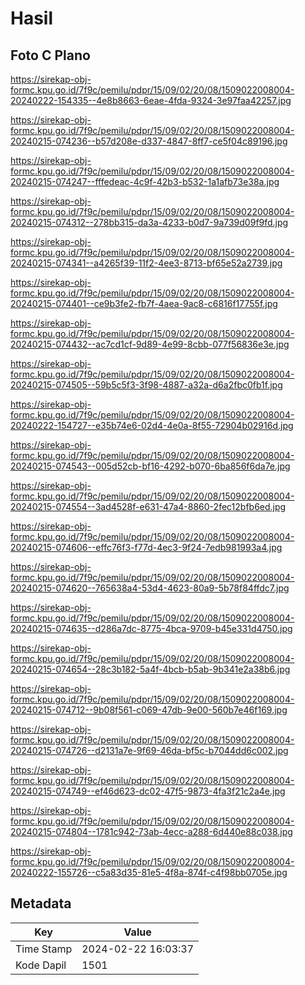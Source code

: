 # Hasil

## Foto C Plano

https://sirekap-obj-formc.kpu.go.id/7f9c/pemilu/pdpr/15/09/02/20/08/1509022008004-20240222-154335--4e8b8663-6eae-4fda-9324-3e97faa42257.jpg

https://sirekap-obj-formc.kpu.go.id/7f9c/pemilu/pdpr/15/09/02/20/08/1509022008004-20240215-074236--b57d208e-d337-4847-8ff7-ce5f04c89196.jpg

https://sirekap-obj-formc.kpu.go.id/7f9c/pemilu/pdpr/15/09/02/20/08/1509022008004-20240215-074247--fffedeac-4c9f-42b3-b532-1a1afb73e38a.jpg

https://sirekap-obj-formc.kpu.go.id/7f9c/pemilu/pdpr/15/09/02/20/08/1509022008004-20240215-074312--278bb315-da3a-4233-b0d7-9a739d09f9fd.jpg

https://sirekap-obj-formc.kpu.go.id/7f9c/pemilu/pdpr/15/09/02/20/08/1509022008004-20240215-074341--a4265f39-11f2-4ee3-8713-bf65e52a2739.jpg

https://sirekap-obj-formc.kpu.go.id/7f9c/pemilu/pdpr/15/09/02/20/08/1509022008004-20240215-074401--ce9b3fe2-fb7f-4aea-9ac8-c6816f17755f.jpg

https://sirekap-obj-formc.kpu.go.id/7f9c/pemilu/pdpr/15/09/02/20/08/1509022008004-20240215-074432--ac7cd1cf-9d89-4e99-8cbb-077f56836e3e.jpg

https://sirekap-obj-formc.kpu.go.id/7f9c/pemilu/pdpr/15/09/02/20/08/1509022008004-20240215-074505--59b5c5f3-3f98-4887-a32a-d6a2fbc0fb1f.jpg

https://sirekap-obj-formc.kpu.go.id/7f9c/pemilu/pdpr/15/09/02/20/08/1509022008004-20240222-154727--e35b74e6-02d4-4e0a-8f55-72904b02916d.jpg

https://sirekap-obj-formc.kpu.go.id/7f9c/pemilu/pdpr/15/09/02/20/08/1509022008004-20240215-074543--005d52cb-bf16-4292-b070-6ba856f6da7e.jpg

https://sirekap-obj-formc.kpu.go.id/7f9c/pemilu/pdpr/15/09/02/20/08/1509022008004-20240215-074554--3ad4528f-e631-47a4-8860-2fec12bfb6ed.jpg

https://sirekap-obj-formc.kpu.go.id/7f9c/pemilu/pdpr/15/09/02/20/08/1509022008004-20240215-074606--effc76f3-f77d-4ec3-9f24-7edb981993a4.jpg

https://sirekap-obj-formc.kpu.go.id/7f9c/pemilu/pdpr/15/09/02/20/08/1509022008004-20240215-074620--765638a4-53d4-4623-80a9-5b78f84ffdc7.jpg

https://sirekap-obj-formc.kpu.go.id/7f9c/pemilu/pdpr/15/09/02/20/08/1509022008004-20240215-074635--d286a7dc-8775-4bca-9709-b45e331d4750.jpg

https://sirekap-obj-formc.kpu.go.id/7f9c/pemilu/pdpr/15/09/02/20/08/1509022008004-20240215-074654--28c3b182-5a4f-4bcb-b5ab-9b341e2a38b6.jpg

https://sirekap-obj-formc.kpu.go.id/7f9c/pemilu/pdpr/15/09/02/20/08/1509022008004-20240215-074712--9b08f561-c069-47db-9e00-560b7e46f169.jpg

https://sirekap-obj-formc.kpu.go.id/7f9c/pemilu/pdpr/15/09/02/20/08/1509022008004-20240215-074726--d2131a7e-9f69-46da-bf5c-b7044dd6c002.jpg

https://sirekap-obj-formc.kpu.go.id/7f9c/pemilu/pdpr/15/09/02/20/08/1509022008004-20240215-074749--ef46d623-dc02-47f5-9873-4fa3f21c2a4e.jpg

https://sirekap-obj-formc.kpu.go.id/7f9c/pemilu/pdpr/15/09/02/20/08/1509022008004-20240215-074804--1781c942-73ab-4ecc-a288-6d440e88c038.jpg

https://sirekap-obj-formc.kpu.go.id/7f9c/pemilu/pdpr/15/09/02/20/08/1509022008004-20240222-155726--c5a83d35-81e5-4f8a-874f-c4f98bb0705e.jpg


## Metadata

| Key        | Value               |
| ---------- | ------------------- |
| Time Stamp | 2024-02-22 16:03:37 |
| Kode Dapil | 1501                |



